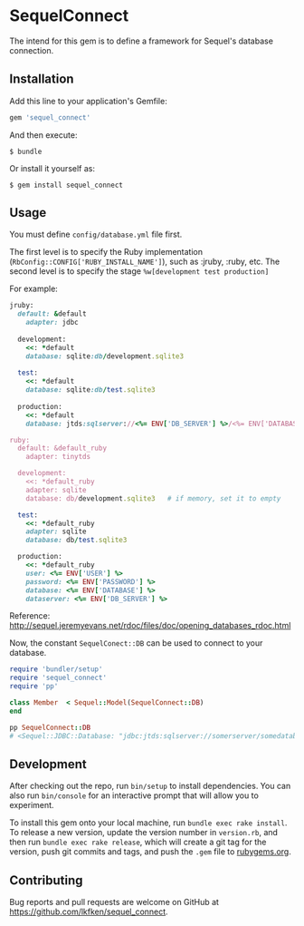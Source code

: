 # SequelConnect

The intend for this gem is to define a framework for Sequel's database connection.

## Installation

Add this line to your application's Gemfile:

```ruby
gem 'sequel_connect'
```

And then execute:

    $ bundle

Or install it yourself as:

    $ gem install sequel_connect

## Usage

You must define `config/database.yml` file first.

The first level is to specify the Ruby implementation (`RbConfig::CONFIG['RUBY_INSTALL_NAME']`), such as :jruby, :ruby, etc.
The second level is to specify the stage `%w[development test production]`

For example:
```ruby
jruby:
  default: &default
    adapter: jdbc
      
  development:
    <<: *default
    database: sqlite:db/development.sqlite3
   
  test:
    <<: *default
    database: sqlite:db/test.sqlite3
    
  production:
    <<: *default
    database: jtds:sqlserver://<%= ENV['DB_SERVER'] %>/<%= ENV['DATABASE'] %>;user=<%= ENV['USER'] %>;password=<%= ENV['PASSWORD'] %>

ruby:
  default: &default_ruby
    adapter: tinytds

  development:
    <<: *default_ruby
    adapter: sqlite
    database: db/development.sqlite3   # if memory, set it to empty

  test:
    <<: *default_ruby
    adapter: sqlite
    database: db/test.sqlite3

  production:
    <<: *default_ruby
    user: <%= ENV['USER'] %>
    password: <%= ENV['PASSWORD'] %>
    database: <%= ENV['DATABASE'] %>
    dataserver: <%= ENV['DB_SERVER'] %>    
```

Reference: http://sequel.jeremyevans.net/rdoc/files/doc/opening_databases_rdoc.html

Now, the constant `SequelConect::DB` can be used to connect to your database.

```ruby
require 'bundler/setup'
require 'sequel_connect'
require 'pp'

class Member  < Sequel::Model(SequelConnect::DB)
end

pp SequelConnect::DB
# <Sequel::JDBC::Database: "jdbc:jtds:sqlserver://somerserver/somedatabase" {"adapter"=>"jdbc", "database"=>"jtds:sqlserver://someserver/somedatabase"}>
```
## Development

After checking out the repo, run `bin/setup` to install dependencies. You can also run `bin/console` for an interactive prompt that will allow you to experiment.

To install this gem onto your local machine, run `bundle exec rake install`. To release a new version, update the version number in `version.rb`, and then run `bundle exec rake release`, which will create a git tag for the version, push git commits and tags, and push the `.gem` file to [rubygems.org](https://rubygems.org).

## Contributing

Bug reports and pull requests are welcome on GitHub at https://github.com/lkfken/sequel_connect.

